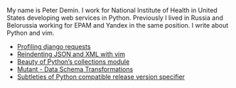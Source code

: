 My name is Peter Demin. I work for National Institute of Health in United States developing web services in Python.
Previously I lived in Russia and Belorussia working for EPAM and Yandex in the same position.
I write about Python and vim.

* [Profiling django requests](profiling-django-requests.html)
* [Reindenting JSON and XML with vim](formatting-with-vim.html)
* [Beauty of Python’s collections module](python-collections.html)
* [Mutant - Data Schema Transformations]()
* [Subtleties of Python compatible release version specifier](python-compatible-version.html)
